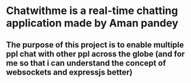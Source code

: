 # Chatwithme is a real-time chatting application made by Aman pandey
## The purpose of this project is to enable multiple ppl chat with other ppl across the globe (and for me so that i can understand the concept of websockets and expressjs better)

